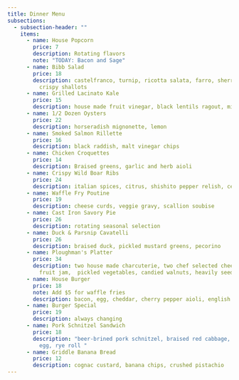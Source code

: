 ```yaml
---
title: Dinner Menu
subsections:
  - subsection-header: ""
    items:
      - name: House Popcorn
        price: 7
        description: Rotating flavors
        note: "TODAY: Bacon and Sage"
      - name: Bibb Salad
        price: 18
        description: castelfranco, turnip, ricotta salata, farro, sherry vinaigrette,
          crispy shallots
      - name: Grilled Lacinato Kale
        price: 15
        description: house made fruit vinegar, black lentils ragout, miso butter bread
      - name: 1/2 Dozen Oysters
        price: 22
        description: horseradish mignonette, lemon
      - name: Smoked Salmon Rillette
        price: 16
        description: black raddish, malt vinegar chips
      - name: Chicken Croquettes
        price: 14
        description: Braised greens, garlic and herb aioli
      - name: Crispy Wild Boar Ribs
        price: 24
        description: italian spices, citrus, shishito pepper relish, celery root puree
      - name: Waffle Fry Poutine
        price: 19
        description: cheese curds, veggie gravy, scallion soubise
      - name: Cast Iron Savory Pie
        price: 26
        description: rotating seasonal selection
      - name: Duck & Parsnip Cavatelli
        price: 26
        description: braised duck, pickled mustard greens, pecorino
      - name: Ploughman's Platter
        price: 34
        description: two house made charcuterie, two chef selected cheeses, seasonal
          fruit jam,  pickled vegetables, candied walnuts, heavily seeded rye
      - name: House Burger
        price: 18
        note: Add $5 for waffle fries
        description: bacon, egg, cheddar, cherry pepper aioli, english muffin
      - name: Burger Special
        price: 19
        description: always changing
      - name: Pork Schnitzel Sandwich
        price: 18
        description: "beer-brined pork schnitzel, braised red cabbage, dijonnaise, sunny
          egg, rye roll "
      - name: Griddle Banana Bread
        price: 12
        description: cognac custard, banana chips, crushed pistachio
---
```

